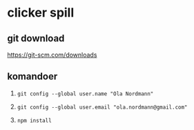 # clicker spill

## git download
https://git-scm.com/downloads

## komandoer 
1. ``` git config --global user.name "Ola Nordmann" ```

2. ``` git config --global user.email "ola.nordmann@gmail.com" ```

3. ``` npm install ```